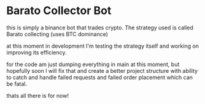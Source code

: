 
# Barato Collector Bot

  

this is simply a binance bot that trades crypto.
The strategy used is called Barato collecting (uses BTC dominance) 

at this moment in development I'm testing the strategy itself and working on improving its efficiency. 

for the code am just dumping everything in main at this moment, but hopefully soon I will fix that and create a better project structure with ability to catch and handle failed requests and failed order placement which can be fatal.

thats all there is for now!